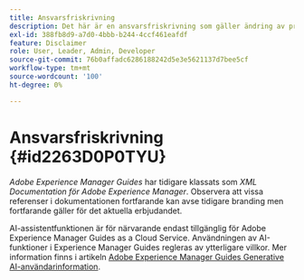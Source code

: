 ```yaml
---
title: Ansvarsfriskrivning
description: Det här är en ansvarsfriskrivning som gäller ändring av produktnamn för XML Documentation för Adobe Experience Manager till AEM Guides
exl-id: 388fb8d9-a7d0-4bbb-b244-4ccf461eafdf
feature: Disclaimer
role: User, Leader, Admin, Developer
source-git-commit: 76b0affadc6286188242d5e3e5621137d7bee5cf
workflow-type: tm+mt
source-wordcount: '100'
ht-degree: 0%

---
```


# Ansvarsfriskrivning {#id2263D0P0TYU}

*Adobe Experience Manager Guides* har tidigare klassats som *XML Documentation för Adobe Experience Manager*. Observera att vissa referenser i dokumentationen fortfarande kan avse tidigare branding men fortfarande gäller för det aktuella erbjudandet.

AI-assistentfunktionen är för närvarande endast tillgänglig för Adobe Experience Manager Guides as a Cloud Service. Användningen av AI-funktioner i Experience Manager Guides regleras av ytterligare villkor. Mer information finns i artikeln [Adobe Experience Manager Guides Generative AI-användarinformation](adobe-generative-ai-disclosures.md).
